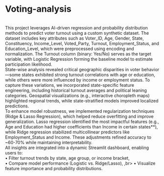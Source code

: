 # Voting-analysis
<br>
This project leverages AI-driven regression and probability distribution methods to predict voter turnout using a custom synthetic dataset. The dataset includes key attributes such as Voter_ID, Age, Gender, State, Constituency, Income_Level, Voted_Party, Turnout, Employment_Status, and Education_Level, which were preprocessed using encoding and normalization. The Turnout column (binary: Yes/No) serves as the target variable, with Logistic Regression forming the baseline model to estimate participation likelihood.
<br>
State-wise analysis revealed critical geographic disparities in voter behavior—some states exhibited strong turnout correlations with age or education, while others were more influenced by income or employment status. To capture these variations, we incorporated state-specific feature engineering, including historical turnout averages and political leaning categories. Geospatial visualizations (e.g., interactive choropleth maps) highlighted regional trends, while state-stratified models improved localized predictions.
<br>
To enhance model robustness, we implemented regularization techniques (Ridge & Lasso Regression), which helped reduce overfitting and improve generalization. Lasso regression identified the most impactful features (e.g., Age and Education had higher coefficients than Income in certain states**), while Ridge regression stabilized multicollinear predictors like Employment_Status and Income. These adjustments refined accuracy to ~60-70% while maintaining interpretability.
<br>
All insights are integrated into a dynamic Streamlit dashboard, enabling users to:
<br>
•	Filter turnout trends by state, age group, or income bracket,
<br>
•	Compare model performance (Logistic vs. Ridge/Lasso),
,br>
•	Visualize feature importance and probability distributions.
<br>

